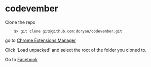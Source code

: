 # codevember

Clone the repo

        $> git clone git@github.com:dcryan/codevember.git

go to [Chrome Extensions Manager](chrome://extensions)

Click 'Load unpacked' and select the root of the folder you cloned to.

Go to [Facebook](https://www.facebook.com)
